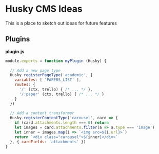 # Husky CMS Ideas

This is a place to sketch out ideas for future features

## Plugins

**plugin.js**

```js
module.exports = function myPlugin (Husky) {
  
  // Add a new page type
  Husky.registerPageType('academic', {
    variables: [ 'PAPERS_LIST' ],
    routes: {
      '/' (ctx, trello) { /* ... */ },
      '/:paper' (ctx, trello) { /* ... */ }
    }
  })
  
  // Add a content transformer
  Husky.registerContentType('carousel', card => {
    if (card.attachments.length === 0) return
    let images = card.attachments.filter(a => a.type === 'image')
    let inner = images.map(i => `<img src=${i.url}>`)
    return `<div class="carousel">${inner}</div>`
  }, { cardFields: 'attachments' })
}
```
